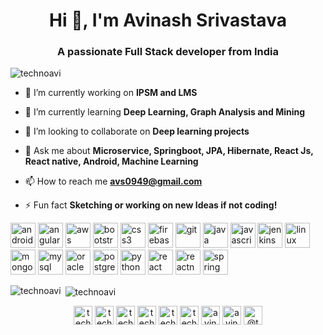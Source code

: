 <h1 align="center">Hi 👋, I'm Avinash Srivastava</h1>
<h3 align="center">A passionate Full Stack developer from India</h3>

<p align="left"> <img src="https://komarev.com/ghpvc/?username=technoavi" alt="technoavi" /> </p>

- 🔭 I’m currently working on **IPSM and LMS**

- 🌱 I’m currently learning **Deep Learning, Graph Analysis and Mining**

- 👯 I’m looking to collaborate on **Deep learning projects**

- 💬 Ask me about **Microservice, Springboot, JPA, Hibernate, React Js, React native, Android, Machine Learning**

- 📫 How to reach me **avs0949@gmail.com**

- ⚡ Fun fact **Sketching or working on new Ideas if not coding!**

<p align="left"><img src="https://devicons.github.io/devicon/devicon.git/icons/android/android-original-wordmark.svg" alt="android" width="40" height="40"/> <img src="https://devicons.github.io/devicon/devicon.git/icons/angularjs/angularjs-original.svg" alt="angularjs" width="40" height="40"/> <img src="https://devicons.github.io/devicon/devicon.git/icons/amazonwebservices/amazonwebservices-original-wordmark.svg" alt="aws" width="40" height="40"/> <img src="https://devicons.github.io/devicon/devicon.git/icons/bootstrap/bootstrap-plain.svg" alt="bootstrap" width="40" height="40"/> <img src="https://devicons.github.io/devicon/devicon.git/icons/css3/css3-original-wordmark.svg" alt="css3" width="40" height="40"/> <img src="https://www.vectorlogo.zone/logos/firebase/firebase-icon.svg" alt="firebase" width="40" height="40"/> <img src="https://www.vectorlogo.zone/logos/git-scm/git-scm-icon.svg" alt="git" width="40" height="40"/> <img src="https://devicons.github.io/devicon/devicon.git/icons/java/java-original-wordmark.svg" alt="java" width="40" height="40"/> <img src="https://devicons.github.io/devicon/devicon.git/icons/javascript/javascript-original.svg" alt="javascript" width="40" height="40"/> <img src="https://www.vectorlogo.zone/logos/jenkins/jenkins-icon.svg" alt="jenkins" width="40" height="40"/> <img src="https://devicons.github.io/devicon/devicon.git/icons/linux/linux-original.svg" alt="linux" width="40" height="40"/> <img src="https://devicons.github.io/devicon/devicon.git/icons/mongodb/mongodb-original-wordmark.svg" alt="mongodb" width="40" height="40"/> <img src="https://devicons.github.io/devicon/devicon.git/icons/mysql/mysql-original-wordmark.svg" alt="mysql" width="40" height="40"/> <img src="https://devicons.github.io/devicon/devicon.git/icons/oracle/oracle-original.svg" alt="oracle" width="40" height="40"/> <img src="https://devicons.github.io/devicon/devicon.git/icons/postgresql/postgresql-original-wordmark.svg" alt="postgresql" width="40" height="40"/> <img src="https://devicons.github.io/devicon/devicon.git/icons/python/python-original.svg" alt="python" width="40" height="40"/> <img src="https://devicons.github.io/devicon/devicon.git/icons/react/react-original-wordmark.svg" alt="react" width="40" height="40"/> <img src="https://reactnative.dev/img/header_logo.svg" alt="reactnative" width="40" height="40"/> <img src="https://www.vectorlogo.zone/logos/springio/springio-icon.svg" alt="spring" width="40" height="40"/></p><p><img align="left" src="https://github-readme-stats.vercel.app/api/top-langs/?username=technoavi&layout=compact&hide=html" alt="technoavi" /></p>

<p>&nbsp;<img align="center" src="https://github-readme-stats.vercel.app/api?username=technoavi&show_icons=true" alt="technoavi" /></p>

<p align="center">
<a href="https://codepen.io/technoavi" target="blank"><img align="center" src="https://cdn.jsdelivr.net/npm/simple-icons@3.0.1/icons/codepen.svg" alt="technoavi" height="30" width="30" /></a>
<a href="https://twitter.com/technoavi" target="blank"><img align="center" src="https://cdn.jsdelivr.net/npm/simple-icons@3.0.1/icons/twitter.svg" alt="technoavi" height="30" width="30" /></a>
<a href="https://linkedin.com/in/technoavi" target="blank"><img align="center" src="https://cdn.jsdelivr.net/npm/simple-icons@3.0.1/icons/linkedin.svg" alt="technoavi" height="30" width="30" /></a>
<a href="https://stackoverflow.com/users/technoavi" target="blank"><img align="center" src="https://cdn.jsdelivr.net/npm/simple-icons@3.0.1/icons/stackoverflow.svg" alt="technoavi" height="30" width="30" /></a>
<a href="https://codesandbox.com/technoavi" target="blank"><img align="center" src="https://cdn.jsdelivr.net/npm/simple-icons@3.0.1/icons/codesandbox.svg" alt="technoavi" height="30" width="30" /></a>
<a href="https://kaggle.com/technoavi" target="blank"><img align="center" src="https://cdn.jsdelivr.net/npm/simple-icons@3.0.1/icons/kaggle.svg" alt="technoavi" height="30" width="30" /></a>
<a href="https://dribbble.com/avinash srivastava" target="blank"><img align="center" src="https://cdn.jsdelivr.net/npm/simple-icons@3.0.1/icons/dribbble.svg" alt="avinash srivastava" height="30" width="30" /></a>
<a href="https://www.behance.net/avinash srivastava" target="blank"><img align="center" src="https://cdn.jsdelivr.net/npm/simple-icons@3.0.1/icons/behance.svg" alt="avinash srivastava" height="30" width="30" /></a>
<a href="https://medium.com/@technoavi" target="blank"><img align="center" src="https://cdn.jsdelivr.net/npm/simple-icons@3.0.1/icons/medium.svg" alt="@technoavi" height="30" width="30" /></a>
</p>
